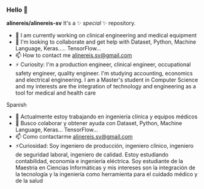 ### Hello 👋

**alinereis/alinereis-sv**
It's a ✨ _special_ ✨ repository.

- 🔭 I am currently working on clinical engineering and medical equipment
- 👯 I'm looking to collaborate and get help with Dataset, Python, Machine Language, Keras..... TensorFlow...
- 📫 How to contact me alinereis.sv@gmail.com
- ⚡ Curiosity: I'm a production engineer, clinical engineer, occupational safety engineer, quality engineer. I'm studying accounting, economics and electrical engineering. I am a Master's student in Computer Science and my interests are the integration of technology and engineering as a tool for medical and health care 

Spanish 
- 🔭 Actualmente estoy trabajando en ingeniería clínica y equipos médicos
- 👯 Busco colaborar y obtener ayuda con Dataset, Python, Machine Language, Keras... TensorFlow...
- 📫 Como contactarme alinereis.sv@gmail.com
- ⚡Curiosidad: Soy ingeniero de producción, ingeniero clínico, ingeniero de seguridad laboral, ingeniero de calidad. Estoy estudiando contabilidad, economía e ingeniería eléctrica. Soy estudiante de la Maestría en Ciencias Informáticas y mis intereses son la integración de la tecnología y la ingeniería como herramienta para el cuidado médico y de la salud
